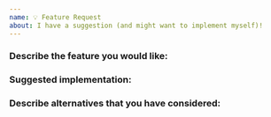 ```yaml
---
name: 💡 Feature Request
about: I have a suggestion (and might want to implement myself)!
---
```


### Describe the feature you would like:

### Suggested implementation:

### Describe alternatives that you have considered:
